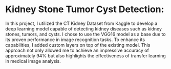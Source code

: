 # Kidney Stone Tumor Cyst Detection:
In this project, I utilized the CT Kidney Dataset from Kaggle to develop a deep learning model capable of detecting kidney diseases such as kidney stones, tumors, and cysts. I chose to use the VGG16 model as a base due to its proven performance in image recognition tasks. To enhance its capabilities, I added custom layers on top of the existing model. This approach not only allowed me to achieve an impressive accuracy of approximately 94% but also highlights the effectiveness of transfer learning in medical image analysis.

